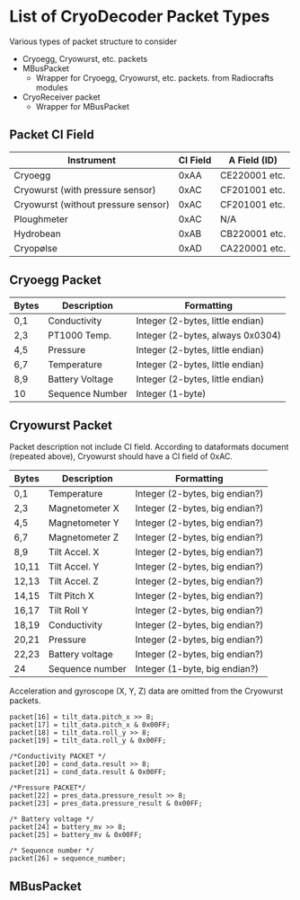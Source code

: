 # List of CryoDecoder Packet Types
Various types of packet structure to consider 

- Cryoegg, Cryowurst, etc. packets
- MBusPacket
    - Wrapper for Cryoegg, Cryowurst, etc. packets. from Radiocrafts modules
- CryoReceiver packet
    - Wrapper for MBusPacket

## Packet CI Field 

| Instrument                           | CI Field | A Field (ID)  |
| ------------------------------------ | -------- | ------------- |
| Cryoegg                              | 0xAA     | CE220001 etc. |
| Cryowurst (with pressure sensor)     | 0xAC     | CF201001 etc. |
| Cryowurst (without pressure sensor)  | 0xAC     | CF201001 etc. |
| Ploughmeter                          | 0xAC     | N/A           |
| Hydrobean                            | 0xAB     | CB220001 etc. |
| Cryopølse                            | 0xAD     | CA220001 etc. |


## Cryoegg Packet

| Bytes | Description     | Formatting                       |
| ----- | --------------- | -------------------------------- |
| 0,1   | Conductivity    | Integer (2-bytes, little endian) |
| 2,3   | PT1000 Temp.    | Integer (2-bytes, always 0x0304) |
| 4,5   | Pressure        | Integer (2-bytes, little endian) |
| 6,7   | Temperature     | Integer (2-bytes, little endian) |
| 8,9   | Battery Voltage | Integer (2-bytes, little endian) |
| 10    | Sequence Number | Integer (1-byte)                 |
 
## Cryowurst Packet
Packet description not include CI field. According to dataformats document (repeated above), Cryowurst should have a CI field of 0xAC.

| Bytes | Description     | Formatting                       |
| ----- | --------------- | -------------------------------- |
| 0,1   | Temperature     | Integer (2-bytes, big endian?)   | 
| 2,3   | Magnetometer X  | Integer (2-bytes, big endian?)   |
| 4,5   | Magnetometer Y  | Integer (2-bytes, big endian?)   |
| 6,7   | Magnetometer Z  | Integer (2-bytes, big endian?)   |
| 8,9   | Tilt Accel. X   | Integer (2-bytes, big endian?)   |
| 10,11 | Tilt Accel. Y   | Integer (2-bytes, big endian?)   |
| 12,13 | Tilt Accel. Z   | Integer (2-bytes, big endian?)   |
| 14,15 | Tilt Pitch X    | Integer (2-bytes, big endian?)   |
| 16,17 | Tilt Roll Y     | Integer (2-bytes, big endian?)   |
| 18,19 | Conductivity    | Integer (2-bytes, big endian?)   |
| 20,21 | Pressure        | Integer (2-bytes, big endian?)   |
| 22,23 | Battery voltage | Integer (2-bytes, big endian?)   |
| 24    | Sequence number | Integer (1-byte, big endian?)    |

Acceleration and gyroscope (X, Y, Z) data are omitted from the Cryowurst packets.

	packet[16] = tilt_data.pitch_x >> 8;
	packet[17] = tilt_data.pitch_x & 0x00FF;
	packet[18] = tilt_data.roll_y >> 8;
	packet[19] = tilt_data.roll_y & 0x00FF;

	/*Conductivity PACKET */
	packet[20] = cond_data.result >> 8;
	packet[21] = cond_data.result & 0x00FF;

	/*Pressure PACKET*/
	packet[22] = pres_data.pressure_result >> 8;
	packet[23] = pres_data.pressure_result & 0x00FF;

	/* Battery voltage */
	packet[24] = battery_mv >> 8;
	packet[25] = battery_mv & 0x00FF;

	/* Sequence number */
	packet[26] = sequence_number;


## MBusPacket


## 

